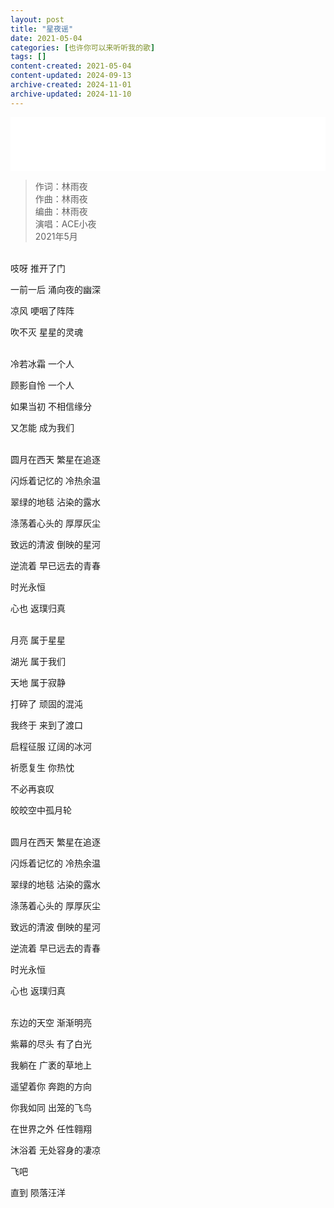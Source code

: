 ```yaml
---
layout: post
title: "星夜谣"
date: 2021-05-04
categories: [也许你可以来听听我的歌]
tags: []
content-created: 2021-05-04
content-updated: 2024-09-13
archive-created: 2024-11-01
archive-updated: 2024-11-10
---
```


<iframe frameborder="no" border="0" marginwidth="0" marginheight="0" width="100%" height=86 src="//music.163.com/outchain/player?type=2&id=2626785216&auto=0&height=66"></iframe>

> 作词：林雨夜  
> 作曲：林雨夜  
> 编曲：林雨夜  
> 演唱：ACE小夜  
> 2021年5月

<br>
吱呀 推开了门

一前一后 涌向夜的幽深

凉风 哽咽了阵阵

吹不灭 星星的灵魂

<br>
冷若冰霜 一个人

顾影自怜 一个人

如果当初 不相信缘分

又怎能 成为我们

<br>
圆月在西天 繁星在追逐

闪烁着记忆的 冷热余温

翠绿的地毯 沾染的露水

涤荡着心头的 厚厚灰尘

致远的清波 倒映的星河

逆流着 早已远去的青春

时光永恒

心也 返璞归真

<br>
月亮 属于星星

湖光 属于我们

天地 属于寂静

打碎了 顽固的混沌

我终于 来到了渡口

启程征服 辽阔的冰河

祈愿复生 你热忱

不必再哀叹

皎皎空中孤月轮

<br>
圆月在西天 繁星在追逐

闪烁着记忆的 冷热余温

翠绿的地毯 沾染的露水

涤荡着心头的 厚厚灰尘

致远的清波 倒映的星河

逆流着 早已远去的青春

时光永恒

心也 返璞归真

<br>
东边的天空 渐渐明亮

紫幕的尽头 有了白光

我躺在 广袤的草地上

遥望着你 奔跑的方向

你我如同 出笼的飞鸟

在世界之外 任性翱翔

沐浴着 无处容身的凄凉

飞吧

直到 陨落汪洋
